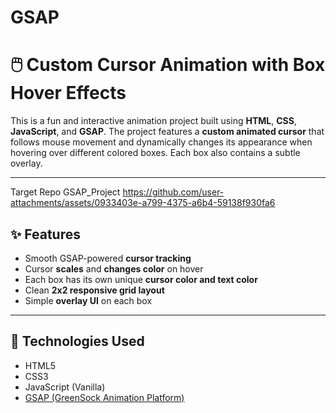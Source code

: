 # GSAP
# 🖱️ Custom Cursor Animation with Box Hover Effects

This is a fun and interactive animation project built using **HTML**, **CSS**, **JavaScript**, and **GSAP**. The project features a **custom animated cursor** that follows mouse movement and dynamically changes its appearance when hovering over different colored boxes. Each box also contains a subtle overlay.

---
Target Repo GSAP_Project 
https://github.com/user-attachments/assets/0933403e-a799-4375-a6b4-59138f930fa6



## ✨ Features

- Smooth GSAP-powered **cursor tracking**
- Cursor **scales** and **changes color** on hover
- Each box has its own unique **cursor color and text color**
- Clean **2x2 responsive grid layout**
- Simple **overlay UI** on each box

---


## 🚀 Technologies Used

- HTML5
- CSS3
- JavaScript (Vanilla)
- [GSAP (GreenSock Animation Platform)](https://greensock.com/gsap/)
